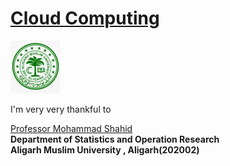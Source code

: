 # [Cloud Computing](https://github.com/MohammadWasiq0786/Cloud-Computing)

![image](https://github.com/mohammadwasiq0/mohammadwasiq0/blob/main/amu_logo_resized.png)

I'm very very thankful to

[Professor Mohammad Shahid](https://www.amu.ac.in/faculty/commerce/mohammad-shahid)
<br> **Department of Statistics and Operation Research**
<br> **Aligarh Muslim University , Aligarh(202002)**
